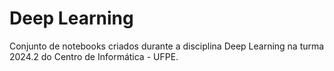 # Deep Learning

Conjunto de notebooks criados durante a disciplina Deep Learning na turma 2024.2 do Centro de Informática - UFPE.
